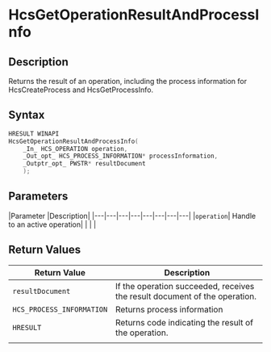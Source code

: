 # HcsGetOperationResultAndProcessInfo

## Description
Returns the result of an operation, including the process information for HcsCreateProcess and HcsGetProcessInfo.

## Syntax

```cpp
HRESULT WINAPI
HcsGetOperationResultAndProcessInfo(
    _In_ HCS_OPERATION operation,
    _Out_opt_ HCS_PROCESS_INFORMATION* processInformation,
    _Outptr_opt_ PWSTR* resultDocument
    );

```


## Parameters
|Parameter     |Description|
|---|---|---|---|---|---|---|---| 
|`operation`| Handle to an active operation|
|    |    | 



## Return Values
|Return Value | Description|
|---|---|
|`resultDocument`| If the operation succeeded, receives the result document of the operation.|
|`HCS_PROCESS_INFORMATION` |Returns process information|
|`HRESULT`| Returns code indicating the result of the operation.|
|     |     |